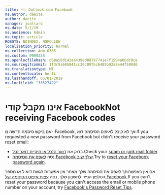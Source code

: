 ```yaml
---
title: קודי Outlook.com Facebook
ms.author: daeite
author: daeite
manager: joallard
ms.date: 5/1/19
ms.audience: Admin
ms.topic: article
ROBOTS: NOINDEX, NOFOLLOW
localization_priority: Normal
ms.collection: Adm_O365
ms.custom: 9000338
ms.openlocfilehash: d68a58d142aa4398d8d797741e7f1594a06dc9ce
ms.sourcegitcommit: 1f3c9a60b041cc26c09fbc6485b92a8e44f500d6
ms.translationtype: MT
ms.contentlocale: he-IL
ms.lasthandoff: 05/01/2019
ms.locfileid: "33527422"
---
```

# <a name="not-receiving-facebook-codes"></a><span data-ttu-id="de371-102">אינו מקבל קודי Facebook</span><span class="sxs-lookup"><span data-stu-id="de371-102">Not receiving Facebook codes</span></span>

<span data-ttu-id="de371-103">אם ביקש סיסמה חדשה מ- Facebook, אך לא קיבל לאיפוס הסיסמה דוא:</span><span class="sxs-lookup"><span data-stu-id="de371-103">If you requested a new password from Facebook but didn't receive your password reset email:</span></span>

- <span data-ttu-id="de371-104">בדוק את [דואר הזבל או תיקיית דואר זבל](https://outlook.live.com/mail/junkemail).</span><span class="sxs-lookup"><span data-stu-id="de371-104">Check your [spam or junk mail folder](https://outlook.live.com/mail/junkemail).</span></span>
- <span data-ttu-id="de371-105">נסה [לאפס את הסיסמה Facebook שלך שוב](https://www.facebook.com/help/213395615347144?helpref=faq_content).</span><span class="sxs-lookup"><span data-stu-id="de371-105">Try to [reset your Facebook password again](https://www.facebook.com/help/213395615347144?helpref=faq_content).</span></span>

<span data-ttu-id="de371-106">אם אין באפשרותך לאפס את הסיסמה שלך מאחר אין אפשרות לגשת דוא ל או מספר הטלפון הנייד לחשבון שלך, נסה [עצות איפוס הסיסמה של Facebook](https://www.facebook.com/help/218815984812734).</span><span class="sxs-lookup"><span data-stu-id="de371-106">If you can't reset your password because you can't access the email or mobile phone number on your account, try [Facebook's Password Reset Tips](https://www.facebook.com/help/218815984812734).</span></span>